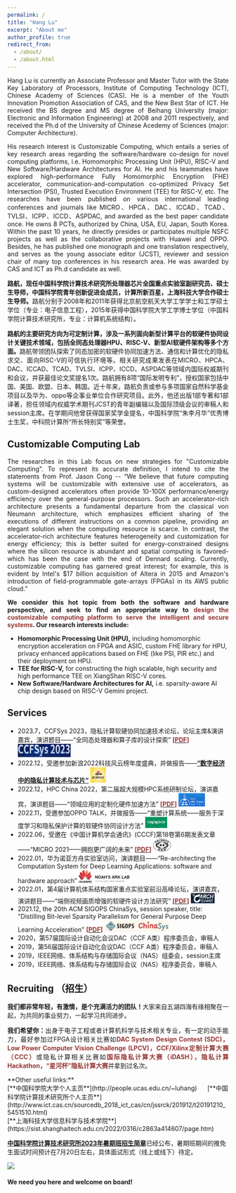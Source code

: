 ```yaml
---
permalink: /
title: "Hang Lu"
excerpt: "About me"
author_profile: true
redirect_from: 
  - /about/
  - /about.html
---
```


<p style="text-align:justify; text-justify:inter-ideograph;">
Hang Lu is currently an Associate Professor and Master Tutor with the State Key Laboratory of Processors, Institute of Computing Technology (ICT), Chinese Academy of Sciences (CAS). He is a member of the Youth Innovation Promotion Association of CAS, and the New Best Star of ICT. He received the BS degree and MS degree of Beihang University (major: Electronic and Information Engineering) at 2008 and 2011 respectively, and received the Ph.d of the University of Chinese Acedemy of Sciences (major: Computer Architecture). </p>
<p style="text-align:justify; text-justify:inter-ideograph;">
His research interest is Customizable Computing, which entails a series of key research areas regarding the software/hardware co-design for novel computing platforms, i.e. Homomorphic Processing Unit (HPU), RISC-V and New Software/Hardware Architectures for AI. He and his teammates have explored high-performance Fully Homomorphic Encryption (FHE) accelerator, communication-and-computation co-optimized Privacy Set Intersection (PSI), Trusted Execution Environment (TEE) for RISC-V, etc. The researches have been published on various international leading conferences and journals like MICRO、HPCA、DAC、ICCAD、TCAD、TVLSI、ICPP、ICCD、ASPDAC, and awarded as the best paper candidate once. He owns 8 PCTs, authorized by China, USA, EU, Japan, South Korea. Within the past 10 years, he directly presides or participates multiple NSFC projects as well as the collaborative projects with Huawei and OPPO. Besides, he has published one monograph and one translation respectively, and serves as the young associate editor (JCST), reviewer and session chair of many top conferences in his research area. He was awarded by CAS and ICT as Ph.d candidate as well. </p>
<p style="text-align:justify; text-justify:inter-ideograph;">
<b>路航，现任中国科学院计算技术研究所处理器芯片全国重点实验室副研究员、硕士生导师，中国科学院青年创新促进会成员，计算所新百星，上海科技大学合作硕士生导师。</b>路航分别于2008年和2011年获得北京航空航天大学工学学士和工学硕士学位（专业：电子信息工程），2015年获得中国科学院大学工学博士学位（中国科学院计算技术研究所，专业：计算机系统结构）。</p>
<p style="text-align:justify; text-justify:inter-ideograph;">
<b>路航的主要研究方向为可定制计算，涉及一系列面向新型计算平台的软硬件协同设计关键技术领域，包括全同态处理器HPU、RISC-V、新型AI软硬件架构等多个方面。</b>路航带领团队探索了同态加密的软硬件协同加速方法、通信和计算优化的隐私求交、面向RISC-V的可信执行环境等。相关研究成果发表在MICRO、HPCA、DAC、ICCAD、TCAD、TVLSI、ICPP、ICCD、ASPDAC等领域内国际权威期刊和会议，并获最佳论文奖提名1次。路航拥有8项“国际发明专利”，授权国家包括中国、美国、欧盟、日本、韩国。近十年来，路航负责或参与多项国家自然科学基金项目以及华为、oppo等企事业单位合作研究项目。此外，他还出版1部专著和1部译著，担任领域内权威学术期刊JCST的青年副编辑以及国际顶级会议的审稿人和session主席。在学期间他曾获得国家奖学金提名，中国科学院“朱李月华”优秀博士生奖，中科院计算所“所长特别奖”等荣誉。</p>

## Customizable Computing Lab
<p style="text-align:justify; text-justify:inter-ideograph;">
The researches in this Lab focus on new strategies for "Customizable Computing". To represent its accurate definition, I intend to cite the statements from Prof. Jason Cong -- “We believe that future computing systems will be customizable with extensive use of accelerators, as custom-designed accelerators often provide 10-100X performance/energy efficiency over the general-purpose processors. Such an accelerator-rich architecture presents a fundamental departure from the classical von Neumann architecture, which emphasizes efficient sharing of the executions of different instructions on a common pipeline, providing an elegant solution when the computing resource is scarce. In contrast, the accelerator-rich architecture features heterogeneity and customization for energy efficiency; this is better suited for energy-constrained designs where the silicon resource is abundant and spatial computing is favored-which has been the case with the end of Dennard scaling. Currently, customizable computing has garnered great interest; for example, this is evident by Intel's $17 billion acquisition of Altera in 2015 and Amazon's introduction of field-programmable gate-arrays (FPGAs) in its AWS public cloud.”</p>
<p style="text-align:justify; text-justify:inter-ideograph;">
<b>We consider this hot topic from both the software and hardware perspective, and seek to find an appropriate way to <span style="color:#953734;">design the customizable computing platform to serve the intelligent and secure systems</span>. Our research interests include:</b></p>

  * **Homomorphic Processing Unit (HPU),** including homomorphic encryption acceleration on FPGA and ASIC, custom FHE library for HPU, privacy enhanced applications based on FHE (like PSI, PIR etc.) and their deployment on HPU.
  * **TEE for RISC-V,**  for constructing the high scalable, high security and high performance TEE on XiangShan RISC-V cores. 
  * **New Software/Hardware Architectures for AI,** i.e. sparsity-aware AI chip design based on RISC-V Gemini project. 

## Services
* 2023.7，CCFSys 2023，隐私计算软硬协同加速技术论坛，论坛主席&演讲嘉宾，演讲题目——“全同态处理器和算子库的设计探索” **<span style="color:#953734;">\[</span>[<span style="color:#953734;">PDF</span>](/files/CCFSys2023-HANGLU.pdf)<span style="color:#953734;">\]</span>** <img src='/images/ccfsys_logo.jpg' height=30 width=120>
* 2022.12，受邀参加新浪2022科技风云榜年度盛典，并做报告——[**“数字经济中的隐私计算技术与芯片”**](https://finance.sina.cn/tech/2022-12-16/detail-imxwwaqr1918441.d.html) <img src='/images/sinatech.jfif' height=35 width=35>
* 2022.12，HPC China 2022，第二届超大规模HPC系统研制论坛，演讲嘉宾，演讲题目——“领域应用的定制化硬件加速方法” **<span style="color:#953734;">\[</span>[<span style="color:#953734;">PDF</span>](/files/HPCChina2022-HANGLU.pdf)<span style="color:#953734;">\]</span>** <img src='/images/hpcchina2022logo.png' height=30 width=60>
* 2022.11，受邀参加OPPO TALK，并做报告——“重塑计算系统——服务于深度学习和隐私保护计算的软硬件协同设计方法” <img src='/images/oppo.jpg' height=25 width=50>
* 2022.06，受邀在《中国计算机学会通讯》(CCCF)第18卷第6期发表文章——“MICRO 2021——拥抱更广阔的未来” **<span style="color:#953734;">\[</span>[<span style="color:#953734;">PDF</span>](/files/MICRO-CCCF-LU.pdf)<span style="color:#953734;">\]</span>** <img src='/images/CCF.png' height=30 width=41>
* 2022.01，华为诺亚方舟实验室访问，演讲题目——“Re-architecting the Computation System for Deep Learning Applications: software and hardware approach” <img src='/images/noahark.jfif' height=30 width=115>
* 2022.01，第4届计算机体系结构国家重点实验室前沿高峰论坛，演讲嘉宾，演讲题目——“端侧视频画质增强的软硬件设计方法研究” **<span style="color:#953734;">\[</span>[<span style="color:#953734;">PDF</span>](/files/carch_summit22.pdf)<span style="color:#953734;">\]</span>** <img src='/images/carch_submit2022.png' height=23 width=54>
* 2021.12, the 20th ACM SIGOPS ChinaSys, session speaker, title: "Distilling Bit-level Sparsity Parallelism for General Purpose Deep Learning Acceleration" **<span style="color:#953734;">\[</span>[<span style="color:#953734;">PDF</span>](/files/bitlet-chinasys-v3.pdf)<span style="color:#953734;">\]</span>** <img src='/images/chinasys2021.png' height=27 width=148>
* 2020，第57届国际设计自动化会议DAC（CCF A类）程序委员会，审稿人
* 2019，第56届国际设计自动化会议DAC（CCF A类）程序委员会，审稿人
* 2019，IEEE网络、体系结构与存储国际会议（NAS）组委会，session主席
* 2019，IEEE网络、体系结构与存储国际会议（NAS）程序委员会，审稿人

## Recruiting （招生）
<p style="text-align:justify; text-justify:inter-ideograph;"><b>我们都非常年轻，有激情，是个充满活力的团队！</b>大家来自五湖四海有缘相聚在一起，为共同的事业努力，一起学习共同进步。</p>
<p style="text-align:justify; text-justify:inter-ideograph;"><b>我们希望你：</b>出身于电子工程或者计算机科学与技术相关专业，有一定的动手能力，最好参加过FPGA设计相关比赛如<span style="color:#953734;"><b>DAC System Design Contest (SDC)，Low Power Computer Vision Challenge (LPCV)，CCF/Xilinx定制计算大赛（CCC）</b></span>或隐私计算相关比赛如<span style="color:#953734;"><b>国际隐私计算大赛（iDASH），隐私计算Hackathon，“星河杯”隐私计算大赛</b></span>并拿到过名次。</p>
**Other useful links:**<br>
[**中国科学院大学个人主页**](http://people.ucas.edu.cn/~luhang)&nbsp;&nbsp;&nbsp;&nbsp;&nbsp;&nbsp;[**中国科学院计算技术研究所个人主页**](http://www.ict.cas.cn/sourcedb_2018_ict_cas/cn/jssrck/201912/t20191210_5451510.html)&nbsp;&nbsp;&nbsp;&nbsp;&nbsp;&nbsp;<br>
[**上海科技大学信息科学与技术学院**](https://sist.shanghaitech.edu.cn/2022/0316/c2863a414607/page.htm)<br>

[**中国科学院计算技术研究所2023年暑期班招生简章**](http://www.ict.ac.cn/yjsjy/zsxx/sszs/202306/t20230612_6776566.html)已经公布，暑期班期间的推免生面试时间预计在7月20日左右，具体面试形式（线上或线下）待定。<br>

<img src='/images/CCL.jpg'><br><br>
**We need you here and welcome on board!**
